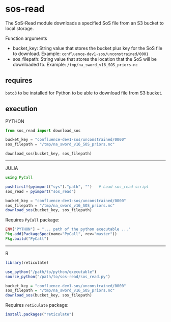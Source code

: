 # sos-read

The SoS-Read module downloads a specified SoS file from an S3 bucket to local storage.

Function arguments

- bucket_key: String value that stores the bucket plus key for the SoS file to download. Example: `confluence-dev1-sos/unconstrained/0001`
- sos_filepath: String value that stores the location that the SoS will be downloaded to. Example: `/tmp/na_sword_v16_SOS_priors.nc`

## requires

`boto3` to be installed for Python to be able to download file from S3 bucket.

## execution

PYTHON
```python
from sos_read import download_sos

bucket_key = "confluence-dev1-sos/unconstrained/0000"
sos_filepath = "/tmp/na_sword_v16_SOS_priors.nc"

download_sos(bucket_key, sos_filepath)
```


---
JULIA
```julia
using PyCall

pushfirst!(pyimport("sys")."path", "")   # Load sos_read script
sos_read = pyimport("sos_read")

bucket_key = "confluence-dev1-sos/unconstrained/0000"
sos_filepath = "/tmp/na_sword_v16_SOS_priors.nc"
download_sos(bucket_key, sos_filepath)
```

Requires `PyCall` package:

```julia
ENV["PYTHON"] = "... path of the python executable ..."
Pkg.add(PackageSpec(name="PyCall", rev="master"))
Pkg.build("PyCall")
```

---
R
```R
library(reticulate)

use_python("/path/to/python/executable")
source_python("/path/to/sos-read/sos_read.py")

bucket_key = "confluence-dev1-sos/unconstrained/0000"
sos_filepath = "/tmp/na_sword_v16_SOS_priors.nc"
download_sos(bucket_key, sos_filepath)
```

Requires `reticulate` package:

```R
install.packages("reticulate")
```